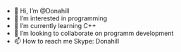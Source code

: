 - 👋 Hi, I’m @Donahill
- 👀 I’m interested in programming
- 🌱 I’m currently learning C++
- 💞️ I’m looking to collaborate on programm development
- 📫 How to reach me Skype: Donahill

<!---
Donahill/Donahill is a ✨ special ✨ repository because its `README.md` (this file) appears on your GitHub profile.
You can click the Preview link to take a look at your changes.
--->
